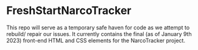 # FreshStartNarcoTracker
This repo will serve as a temporary safe haven for code as we attempt to rebuild/ repair our issues.
It currently contains the final (as of January 9th 2023) front-end HTML and CSS elements for the NarcoTracker project.
